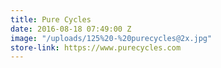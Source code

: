 ```yaml
---
title: Pure Cycles
date: 2016-08-18 07:49:00 Z
image: "/uploads/125%20-%20purecycles@2x.jpg"
store-link: https://www.purecycles.com
---
```


